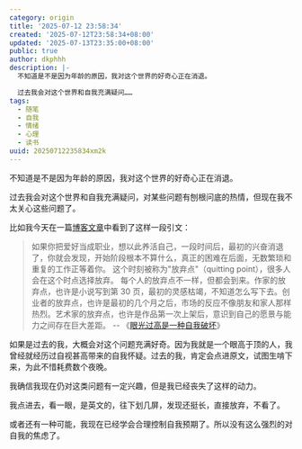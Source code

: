 ```yaml
---
category: origin
title: '2025-07-12 23:58:34'
created: '2025-07-12T23:58:34+08:00'
updated: '2025-07-13T23:35:00+08:00'
public: true
author: dkphhh
description: |-
  不知道是不是因为年龄的原因，我对这个世界的好奇心正在消退。

  过去我会对这个世界和自我充满疑问……
tags:
  - 随笔
  - 自我
  - 情绪
  - 心理
  - 读书
uuid: 20250712235834xm2k
---
```


不知道是不是因为年龄的原因，我对这个世界的好奇心正在消退。

过去我会对这个世界和自我充满疑问，对某些问题有刨根问底的热情，但现在我不太关心这些问题了。

比如我今天在一篇[博客文章](https://www.ruanyifeng.com/blog/2025/07/weekly-issue-356.html)中看到了这样一段引文：

> 如果你把爱好当成职业，想以此养活自己，一段时间后，最初的兴奋消退了，你就会发现，开始阶段根本不算什么，真正的困难在后面，无数繁琐和重复的工作正等着你。
> 这个时刻被称为"放弃点"（quitting point），很多人会在这个时点选择放弃。
> 每个人的放弃点不一样，但都会到来。作家的放弃点，也许是小说写到第 30 页，最初的灵感枯竭，不知道怎么写下去。创业者的放弃点，也许是最初的几个月之后，市场的反应不像朋友和家人那样热烈。艺术家的放弃点，也许是作品第一次上架后，意识到自己的愿景与能力之间存在巨大差距。
> -- 《[眼光过高是一种自我破坏](https://maalvika.substack.com/p/being-too-ambitious-is-a-clever-form)》

如果是过去的我，大概会对这个问题充满好奇。因为我就是一个眼高于顶的人，我曾经就经历过自视甚高带来的自我怀疑。过去的我，肯定会点进原文，试图生啃下来，为此不惜耗费数个夜晚。

我确信我现在仍对这类问题有一定兴趣，但是我已经丧失了这样的动力。

我点进去，看一眼，是英文的，往下划几屏，发现还挺长，直接放弃，不看了。

或者还有一种可能，我现在已经学会合理控制自我预期了。所以没有这么强烈的对自我的焦虑了。
